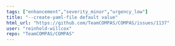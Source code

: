 ```yaml
---
tags: ["enhancement","severity_minor","urgency_low"]
title: "--create-yaml-file default value"
html_url: "https://github.com/TeamCOMPAS/COMPAS/issues/1137"
user: "reinhold-willcox"
repo: "TeamCOMPAS/COMPAS"
---
```


